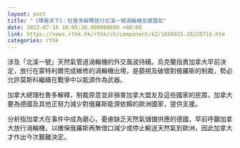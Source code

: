 ```yaml
---
layout: post
title: "《環看天下》：杜魯多解釋放行北溪一號渦輪機支援盟友"
date: 2022-07-16 10:05:26.000000000 +08:00
link: https://news.rthk.hk/rthk/ch/component/k2/1658015-20220716.htm
categories: rthk
---
```


涉及「北溪一號」天然氣管道渦輪機的外交風波持續。烏克蘭指責加拿大早前決定，放行在蒙特利爾完成維修的渦輪機出境，是藐視及破壞對俄羅斯的制裁，勢必允許莫斯科繼續在戰爭中以能源作為武器。

加拿大總理杜魯多解釋，制裁原意並非損害加拿大盟友及這些國家的民眾，加拿大要為德國及其他正努力減少對俄羅斯能源依賴的歐洲國家，提供支援。

分析指加拿大在事件中成為磨心，憂慮缺乏天然氣儲備供應的德國，早前呼籲加拿大放行渦輪機，以確保俄羅斯再無借口減少或停止輸送天然氣到歐洲，因此加拿大才作出今次艱難決定。

